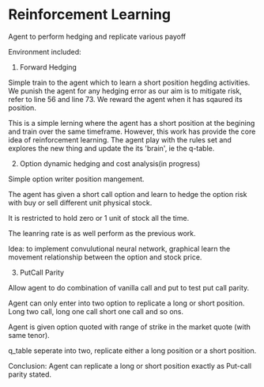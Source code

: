 # Reinforcement Learning

Agent to perform hedging and replicate various payoff

Environment included:
1. Forward Hedging 

Simple train to the agent which to learn a short position hegding activities.
We punish the agent for any hedging error as our aim is to mitigate risk, refer to line 56 and line 73.
We reward the agent when it has sqaured its position.

This is a simple lerning where the agent has a short position at the begining and train over the same timeframe. However, this work has provide the core idea of reinforcement learning. The agent play with the rules set and explores the new thing and update the its 'brain', ie the q-table.

2. Option dynamic hedging and cost analysis(in progress)

Simple option writer position mangement.

The agent has given a short call option and learn to hedge the option risk with buy or sell different unit physical stock.

It is restricted to hold zero or 1 unit of stock all the time.

The leanring rate is as well perform as the previous work.

Idea: to implement convulutional neural network, graphical learn the movement relationship between the option and stock price.

3. PutCall Parity 

Allow agent to do combination of vanilla call and put to test put call parity.

Agent can only enter into two option to replicate a long or short position. Long two call, long one call short one call and so ons. 

Agent is given option quoted with range of strike in the market quote (with same tenor).

q_table seperate into two, replicate either a long position or a short position.

Conclusion: Agent can replicate a long or short position exactly as Put-call parity stated.
